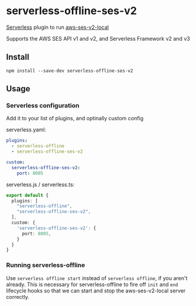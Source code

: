 # serverless-offline-ses-v2

[Serverless](https://www.serverless.com/) plugin to run [aws-ses-v2-local](https://github.com/domdomegg/aws-ses-v2-local)

Supports the AWS SES API v1 and v2, and Serverless Framework v2 and v3

## Install

```
npm install --save-dev serverless-offline-ses-v2
```

## Usage

### Serverless configuration

Add it to your list of plugins, and optinally custom config

serverless.yaml:

```yaml
plugins:
  - serverless-offline
  - serverless-offline-ses-v2

custom:
  serverless-offline-ses-v2:
    port: 8005
```

serverless.js / serverless.ts:

```ts
export default {
  plugins: [
    "serverless-offline",
    "serverless-offline-ses-v2",
  ],
  custom: {
    'serverless-offline-ses-v2': {
      port: 8005,
    }
  }
}
```

### Running serverless-offline

Use `serverless offline start` instead of `serverless offline`, if you aren't already. This is necessary for serverless-offline to fire off `init` and `end` lifecycle hooks so that we can start and stop the aws-ses-v2-local server correctly.

